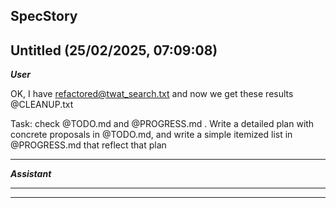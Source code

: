 ## SpecStory

## Untitled (25/02/2025, 07:09:08)

_**User**_

OK, I have refactored@twat_search.txt and now we get these results @CLEANUP.txt 

Task: check @TODO.md and @PROGRESS.md . Write a detailed plan with concrete proposals in @TODO.md, and write a simple itemized list in @PROGRESS.md that reflect that plan 

---

_**Assistant**_



---



---

